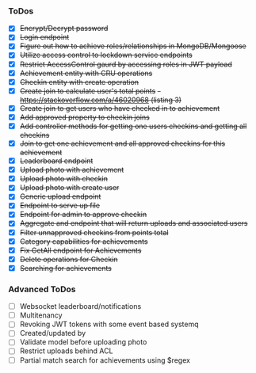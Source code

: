 ### ToDos
- [x] ~~Encrypt/Decrypt password~~
- [x] ~~Login endpoint~~
- [x] ~~Figure out how to achieve roles/relationships in MongoDB/Mongoose~~
- [x] ~~Utilize access control to lockdown service endpoints~~
- [x] ~~Restrict AccessControl gaurd by accessing roles in JWT payload~~
- [x] ~~Achievement entity with CRU operations~~
- [x] ~~Checkin entity with create operation~~
- [x] ~~Create join to calculate user's total points~~
    ~~- https://stackoverflow.com/a/46020968 (listing 3)~~
- [x] ~~Create join to get users who have checked in to achievement~~
- [x] ~~Add approved property to checkin joins~~
- [x] ~~Add controller methods for getting one users checkins and getting all checkins~~
- [x] ~~Join to get one achievement and all approved checkins for this achievement~~
- [x] ~~Leaderboard endpoint~~
- [x] ~~Upload photo with achievement~~
- [x] ~~Upload photo with checkin~~
- [x] ~~Upload photo with create user~~
- [x] ~~Generic upload endpoint~~
- [x] ~~Endpoint to serve up file~~
- [x] ~~Endpoint for admin to approve checkin~~
- [x] ~~Aggregate and endpoint that will return uploads and associated users~~
- [x] ~~Filter unnapproved checkins from points total~~
- [x] ~~Category capabilities for achievements~~
- [x] ~~Fix GetAll endpoint for Achievements~~
- [x] ~~Delete operations for Checkin~~
- [x] ~~Searching for achievements~~

### Advanced ToDos
- [ ] Websocket leaderboard/notifications
- [ ] Multitenancy
- [ ] Revoking JWT tokens with some event based systemq
- [ ] Created/updated by
- [ ] Validate model before uploading photo
- [ ] Restrict uploads behind ACL
- [ ] Partial match search for achievements using $regex